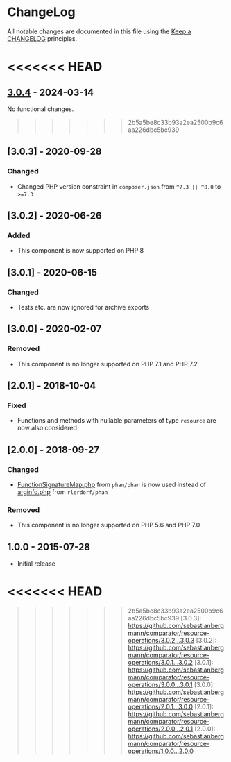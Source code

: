 # ChangeLog

All notable changes are documented in this file using the [Keep a CHANGELOG](https://keepachangelog.com/) principles.

<<<<<<< HEAD
=======
## [3.0.4] - 2024-03-14

No functional changes.

>>>>>>> 2b5a5be8c33b93a2ea2500b9c6aa226dbc5bc939
## [3.0.3] - 2020-09-28

### Changed

* Changed PHP version constraint in `composer.json` from `^7.3 || ^8.0` to `>=7.3`

## [3.0.2] - 2020-06-26

### Added

* This component is now supported on PHP 8

## [3.0.1] - 2020-06-15

### Changed

* Tests etc. are now ignored for archive exports

## [3.0.0] - 2020-02-07

### Removed

* This component is no longer supported on PHP 7.1 and PHP 7.2

## [2.0.1] - 2018-10-04

### Fixed

* Functions and methods with nullable parameters of type `resource` are now also considered

## [2.0.0] - 2018-09-27

### Changed

* [FunctionSignatureMap.php](https://raw.githubusercontent.com/phan/phan/master/src/Phan/Language/Internal/FunctionSignatureMap.php) from `phan/phan` is now used instead of [arginfo.php](https://raw.githubusercontent.com/rlerdorf/phan/master/includes/arginfo.php) from `rlerdorf/phan`

### Removed

* This component is no longer supported on PHP 5.6 and PHP 7.0

## 1.0.0 - 2015-07-28

* Initial release

<<<<<<< HEAD
=======
[3.0.4]: https://github.com/sebastianbergmann/comparator/resource-operations/3.0.3...3.0.4
>>>>>>> 2b5a5be8c33b93a2ea2500b9c6aa226dbc5bc939
[3.0.3]: https://github.com/sebastianbergmann/comparator/resource-operations/3.0.2...3.0.3
[3.0.2]: https://github.com/sebastianbergmann/comparator/resource-operations/3.0.1...3.0.2
[3.0.1]: https://github.com/sebastianbergmann/comparator/resource-operations/3.0.0...3.0.1
[3.0.0]: https://github.com/sebastianbergmann/comparator/resource-operations/2.0.1...3.0.0
[2.0.1]: https://github.com/sebastianbergmann/comparator/resource-operations/2.0.0...2.0.1
[2.0.0]: https://github.com/sebastianbergmann/comparator/resource-operations/1.0.0...2.0.0
